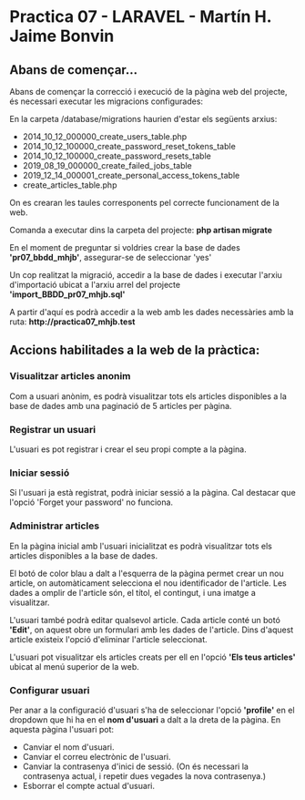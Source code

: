 <h1>Practica 07 - LARAVEL - Martín H. Jaime Bonvin</h1>

<h2>Abans de començar...</h2>

<p>Abans de començar la correcció i execució de la pàgina web del projecte, és necessari executar les migracions configurades:</p>
<p>
En la carpeta /database/migrations haurien d'estar els següents arxius:
<ul>
  <li>  2014_10_12_000000_create_users_table.php </li>
   <li> 2014_10_12_100000_create_password_reset_tokens_table</li>
  <li>  2014_10_12_100000_create_password_resets_table</li>
   <li> 2019_08_19_000000_create_failed_jobs_table</li>
   <li> 2019_12_14_000001_create_personal_access_tokens_table</li>
    <li>create_articles_table.php</li>
</ul>
On es crearan les taules corresponents pel correcte funcionament de la web.</p>

<p>
Comanda a executar dins la carpeta del projecte: <b>php artisan migrate</b>

En el moment de preguntar si voldries crear la base de dades <b>'pr07_bbdd_mhjb'</b>, assegurar-se de seleccionar 'yes'
</p>

<p>Un cop realitzat la migració, accedir a la base de dades i executar l'arxiu d'importació ubicat a l'arxiu arrel del projecte <b>'import_BBDD_pr07_mhjb.sql'</b></p>

<p>A partir d'aquí es podrà accedir a la web amb les dades necessàries amb la ruta:
<b>http://practica07_mhjb.test</b> </p>

<h2>Accions habilitades a la web de la pràctica:</h2>

<h3>Visualitzar articles anonim</h3>
<p>Com a usuari anònim, es podrà visualitzar tots els articles disponibles a la base de dades amb una paginació de 5 articles per pàgina.</p>

<h3> Registrar un usuari</h3>
<p>L'usuari es pot registrar i crear el seu propi compte a la pàgina.</p>

<h3> Iniciar sessió </h3>
<p>Si l'usuari ja està registrat, podrà iniciar sessió a la pàgina.
Cal destacar que l'opció 'Forget your password' no funciona.</p>

<h3>Administrar articles</h3>
<p>En la pàgina inicial amb l'usuari inicialitzat es podrà visualitzar tots els articles disponibles a la base de dades.

El botó de color blau a dalt a l'esquerra de la pàgina permet crear un nou article, on automàticament selecciona el nou identificador de l'article. Les dades a omplir de l'article són, el títol, el contingut, i una imatge a visualitzar.
    
L'usuari també podrà editar qualsevol article. Cada article conté un botó <b>'Edit'</b>, on aquest obre un formulari amb les dades de l'article.
Dins d'aquest article existeix l'opció d'eliminar l'article seleccionat.

L'usuari pot visualitzar els articles creats per ell en l'opció <b>'Els teus articles'</b> ubicat al menú superior de la web.</p>

<h3>Configurar usuari </h3>
<p>Per anar a la configuració d'usuari s'ha de seleccionar l'opció <b>'profile'</b> en el dropdown que hi ha en el <b> nom d'usuari</b> a dalt a la dreta de la pàgina.
En aquesta pàgina l'usuari pot:
<ul>
    <li>Canviar el nom d'usuari.</li>
    <li>Canviar el correu electrònic de l'usuari.</li>
    <li>Canviar la contrasenya d'inici de sessió. (On és necessari la contrasenya actual, i repetir dues vegades la nova contrasenya.)</li>
    <li>Esborrar el compte actual d'usuari.</li>
</ul>
</p>


